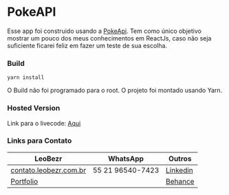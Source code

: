 # PokeAPI

Esse app foi construido usando a [PokeApi](https://github.com/PokeAPI/pokedex-promise-v2).
Tem como único objetivo mostrar um pouco dos meus conhecimentos em ReactJs, caso não seja suficiente ficarei feliz em fazer um teste de sua escolha.

### Build
```
yarn install
```
O Build não foi programado para o root.
O projeto foi montado usando Yarn.

### Hosted Version
Link para o livecode: [Aqui](https://leobezr.com.br/pokeapi/)

### Links para Contato
LeoBezr | WhatsApp | Outros
------------- | -------------   |   -------------
[contato.leobezr.com.br](https://leobezr.com.br/contact)  | 55 21 96540-7423 | [Linkedin](https://www.linkedin.com/in/leobezr/)
[Portfolio](https://leobezr.com.br/) | | [Behance](https://www.behance.net/lebezr)
